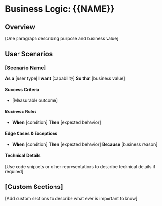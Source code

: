 <!--
BUSINESS LOGIC TEMPLATE

Purpose: Define business rules, workflows, and domain-specific logic
Usage: Document all business processes, rules, and decision-making logic

Placeholders:
- {{NAME}}: Will be replaced with the feature name
-->

# Business Logic: {{NAME}}

## Overview
[One paragraph describing purpose and business value]

## User Scenarios

### [Scenario Name]
**As a** [user type]
**I want** [capability]
**So that** [business value]

#### Success Criteria
- [Measurable outcome]

#### Business Rules
- **When** [condition] **Then** [expected behavior]

#### Edge Cases & Exceptions
- **When** [condition] **Then** [expected behavior] **Because** [business reason]

#### Technical Details
[Use code snippets or other representations to describe technical details if required]

## [Custom Sections]
[Add custom sections to describe what ever is important to know]